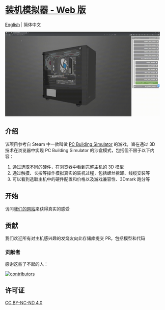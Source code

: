# [装机模拟器 - Web 版](https://3ddemo.jiba201.com)

[English](../README.md) | 简体中文

![demo video](./static/demo.gif)

## 介绍

该项目参考自 Steam 中一款叫做 [PC Building Simulator](https://store.steampowered.com/app/621060/_PC_Building_Simulator/) 的游戏，旨在通过 3D 技术在浏览器中实现 PC Building Simulator 的沙盒模式，包括但不限于以下内容：

1. 通过选取不同的硬件，在浏览器中看到完整主机的 3D 模型
2. 通过触摸、长按等操作模拟真实的装机过程，包括螺丝拆卸、线缆安装等
3. 可以看到选取主机中的硬件配置和价格以及游戏兼容性、3Dmark 跑分等

## 开始

访问[我们的网站](https://3ddemo.jiba201.com)来获得真实的感受

## 贡献

我们欢迎所有对主机感兴趣的发烧友向此存储库提交 PR，包括模型和代码

### 贡献者

感谢这些了不起的人：

[![contributors](https://contrib.rocks/image?repo=ji-ba-app/ji-ba-pccweb)](https://github.com/ji-ba-app/ji-ba-pccweb/graphs/contributors)

## 许可证

[CC BY-NC-ND 4.0](./LICENSE)
